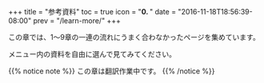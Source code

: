 +++
title = "参考資料"
toc = true
icon = "<b>0. </b>"
date = "2016-11-18T18:56:39-08:00"
prev = "/learn-more/"
+++

この章では、1〜9章の一連の流れにうまく合わなかったページを集めています。

メニュー内の資料を自由に選んで見てみてください。

{{% notice note %}}
この章は翻訳作業中です。
{{% /notice %}}
